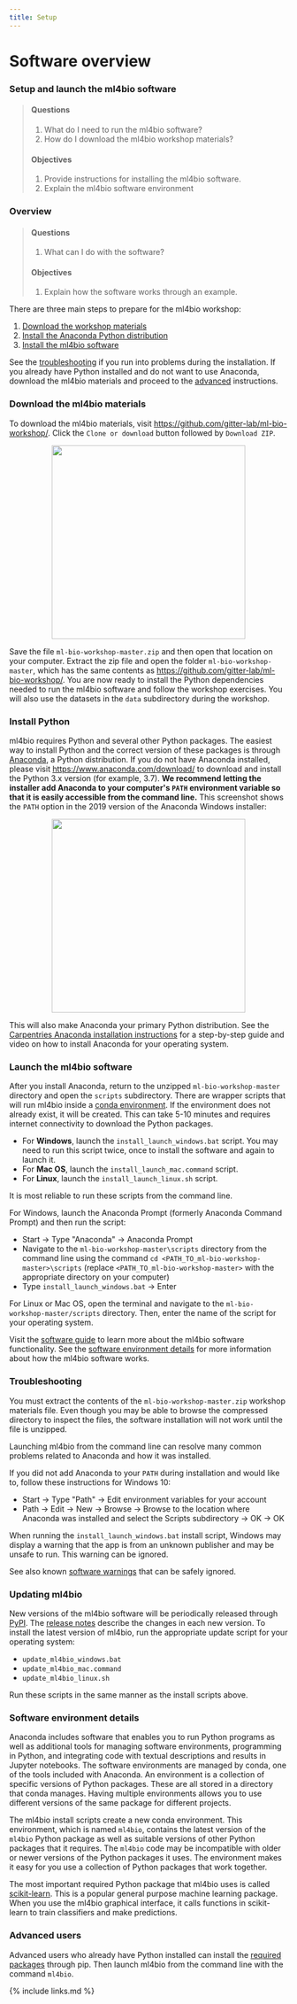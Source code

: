 ```yaml
---
title: Setup
---
```

# Software overview

### Setup and launch the ml4bio software

> #### Questions
>
> 1.   What do I need to run the ml4bio software?
> 2.   How do I download the ml4bio workshop materials?
>
> #### Objectives
>
> 1.   Provide instructions for installing the ml4bio software.
> 2.   Explain the ml4bio software environment

### Overview

> #### Questions
>
> 1.   What can I do with the software?
>
> #### Objectives
>
> 1.   Explain how the software works through an example.

There are three main steps to prepare for the ml4bio workshop:
1. [Download the workshop materials](#download-the-ml4bio-materials)
2. [Install the Anaconda Python distribution](#install-python)
3. [Install the ml4bio software](#launch-the-ml4bio-software)

See the [troubleshooting](#troubleshooting) if you run into problems during the installation.
If you already have Python installed and do not want to use Anaconda, download the ml4bio materials and proceed to the [advanced](#advanced-users) instructions.

### Download the ml4bio materials
To download the ml4bio materials, visit <https://github.com/gitter-lab/ml-bio-workshop/>.
Click the `Clone or download` button followed by `Download ZIP`.

<p align="center">
<img width="350" src="https://raw.githubusercontent.com/gitter-lab/ml-bio-workshop/master/figures/setup/download_button.png">
</p>

Save the file `ml-bio-workshop-master.zip` and then open that location on your computer.
Extract the zip file and open the folder `ml-bio-workshop-master`, which has the same contents as <https://github.com/gitter-lab/ml-bio-workshop/>.
You are now ready to install the Python dependencies needed to run the ml4bio software and follow the workshop exercises.
You will also use the datasets in the `data` subdirectory during the workshop.

### Install Python
ml4bio requires Python and several other Python packages.
The easiest way to install Python and the correct version of these packages is through [Anaconda](https://anaconda.com/), a Python distribution.
If you do not have Anaconda installed, please visit <https://www.anaconda.com/download/> to download and install the Python 3.x version (for example, 3.7).
**We recommend letting the installer add Anaconda to your computer's `PATH` environment variable so that it is easily accessible from the command line.**
This screenshot shows the `PATH` option in the 2019 version of the Anaconda Windows installer:

<p align="center">
<img width="350" src="https://raw.githubusercontent.com/gitter-lab/ml-bio-workshop/master/figures/setup/anaconda_path.png">
</p>

This will also make Anaconda your primary Python distribution.
See the [Carpentries Anaconda installation instructions](http://carpentries.github.io/workshop-template/#python) for a step-by-step guide and video on how to install Anaconda for your operating system.

### Launch the ml4bio software
After you install Anaconda, return to the unzipped `ml-bio-workshop-master` directory and open the `scripts` subdirectory.
There are wrapper scripts that will run ml4bio inside a [conda environment](#software-environment-details).
If the environment does not already exist, it will be created.
This can take 5-10 minutes and requires internet connectivity to download the Python packages.
- For **Windows**, launch the `install_launch_windows.bat` script.
You may need to run this script twice, once to install the software and again to launch it.
- For **Mac OS**, launch the `install_launch_mac.command` script.
- For **Linux**, launch the `install_launch_linux.sh` script.

It is most reliable to run these scripts from the command line.

For Windows, launch the Anaconda Prompt (formerly Anaconda Command Prompt) and then run the script:
- Start -> Type "Anaconda" -> Anaconda Prompt
- Navigate to the `ml-bio-workshop-master\scripts` directory from the command line using the command `cd <PATH_TO_ml-bio-workshop-master>\scripts` (replace `<PATH_TO_ml-bio-workshop-master>` with the appropriate directory on your computer)
- Type `install_launch_windows.bat` -> Enter

For Linux or Mac OS, open the terminal and navigate to the `ml-bio-workshop-master/scripts` directory.
Then, enter the name of the script for your operating system.

Visit the [software guide](https://gitter-lab.github.io/ml-bio-workshop/about/index.html) to learn more about the ml4bio software functionality.
See the [software environment details](#software-environment-details) for more information about how the ml4bio software works.

### Troubleshooting
You must extract the contents of the `ml-bio-workshop-master.zip` workshop materials file.
Even though you may be able to browse the compressed directory to inspect the files, the software installation will not work until the file is unzipped.

Launching ml4bio from the command line can resolve many common problems related to Anaconda and how it was installed.

If you did not add Anaconda to your `PATH` during installation and would like to, follow these instructions for Windows 10:
- Start -> Type "Path" -> Edit environment variables for your account
- Path -> Edit -> New -> Browse -> Browse to the location where Anaconda was installed and select the Scripts subdirectory -> OK -> OK

When running the `install_launch_windows.bat` install script, Windows may display a warning that the app is from an unknown publisher and may be unsafe to run.
This warning can be ignored.

See also known [software warnings](https://github.com/gitter-lab/ml-bio-workshop/tree/master/scripts#warnings) that can be safely ignored.

### Updating ml4bio
New versions of the ml4bio software will be periodically released through [PyPI](https://pypi.org/project/ml4bio/).
The [release notes](https://github.com/gitter-lab/ml4bio/releases) describe the changes in each new version.
To install the latest version of ml4bio, run the appropriate update script for your operating system:
- `update_ml4bio_windows.bat`
- `update_ml4bio_mac.command`
- `update_ml4bio_linux.sh`

Run these scripts in the same manner as the install scripts above.

### Software environment details
Anaconda includes software that enables you to run Python programs as well as additional tools for managing software environments, programming in Python, and integrating code with textual descriptions and results in Jupyter notebooks.
The software environments are managed by conda, one of the tools included with Anaconda.
An environment is a collection of specific versions of Python packages.
These are all stored in a directory that conda manages.
Having multiple environments allows you to use different versions of the same package for different projects.

The ml4bio install scripts create a new conda environment.
This environment, which is named `ml4bio`, contains the latest version of the `ml4bio` Python package as well as suitable versions of other Python packages that it requires.
The `ml4bio` code may be incompatible with older or newer versions of the Python packages it uses.
The environment makes it easy for you use a collection of Python packages that work together.

The most important required Python package that ml4bio uses is called [scikit-learn](http://scikit-learn.org/).
This is a popular general purpose machine learning package.
When you use the ml4bio graphical interface, it calls functions in scikit-learn to train classifiers and make predictions.

### Advanced users
Advanced users who already have Python installed can install the [required packages](https://github.com/gitter-lab/ml-bio-workshop/tree/master/scripts) through pip.
Then launch ml4bio from the command line with the command `ml4bio`.

{% include links.md %}
